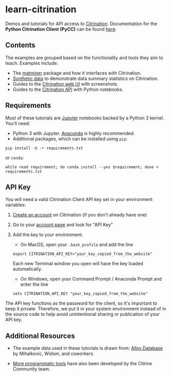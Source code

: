 # learn-citrination

Demos and tutorials for API access to [Citrination](https://citrination.com/). Documentation for the **Python Citrination Client (PyCC)** can be found [here](http://citrineinformatics.github.io/python-citrination-client/index.html).

## Contents
The examples are grouped based on the functionality and tools they aim to teach. Examples include:
* The [matminer](matminer_examples) package and how it interfaces with Citrination.
* [Synthetic data](synthetic_data_examples) to demonstrate data summary statistics on Citrination.
* Guides to the [Citrination web UI](citrination_ui_examples) with screenshots.
* Guides to the [Citrination API](citination_api_examples) with Python notebooks.

## Requirements

Most of these tutorials are [Jupyter](https://jupyter.org/) notebooks backed by a Python 3 kernel.  You'll need:
 - Python 3 with Jupyter. [Anaconda](https://www.continuum.io/downloads) is highly recommended.
 - Additional packages, which can be installed using `pip`:   
 ```
 pip install -U -r requirements.txt   
 ```   

 or `conda`:   
 ```
 while read requirement; do conda install --yes $requirement; done < requirements.txt
 ```   

## API Key  
You will need a valid Citrination Client API key set in your environment variables:  
1. [Create an account](https://citrination.com/users/sign_up) on Citrination (if you don't already have one)
2. Go to your [account page](https://citrination.com/users/edit) and look for "API Key"
3. Add the key to your environment.
    * On MacOS, open your `.bash_profile` and add the line
    ```
    export CITRINATION_API_KEY="your_key_copied_from_the_website"
    ```
    Each new Terminal window you open will have the key loaded automatically.

    * On Windows, open your Command Prompt / Anaconda Prompt and enter the line
    ```
    setx CITRINATION_API_KEY "your_key_copied_from_the_website"
    ```

The API key functions as the password for the client, so it's important to keep it private.  Therefore, we put it in your system environment instead of in the source code to help avoid unintentional sharing or publication of your API key.

## Additional Resources

* The example data used in these tutorials is drawn from: [Alloy Database](http://alloy.phys.cmu.edu/) by Mihalkovic, Widom, and coworkers.

* [More programmatic tools](https://github.com/CitrineInformatics/community-tools) have also been developed by the Citrine Community team.

